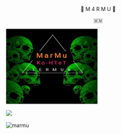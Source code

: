                
 
<p align="center"> 🍁 M 4 R M U 🍁</p>
<p align="center"> 🇲🇲 </p>

<img src="IMG_20220104_230411_008.jpg" alt="hackerpro_logo" height="205" width="250"> 

[![](https://img.shields.io/badge/M4RMU-B4BY_DR4G0N-orange?style=for-the-badge&logoColor=red&labelColor=black)](https://github.com/B4BY-DG) 


![marmu](https://myoctocat.com/assets/images/base-octocat.svg)

<!---
B4BY-DG/B4BY-DG is a ✨ special ✨ repository because its `README.md` (this file) appears on your GitHub profile.
You can click the Preview link to take a look at your changes.
--->
